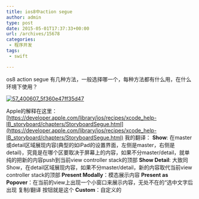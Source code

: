 ```yaml
---
title: ios8中action segue
author: admin
type: post
date: 2015-05-01T17:37:33+00:00
url: /archives/15678
categories:
 - 程序开发
tags:
 - swift

---
```

os8 action segue 有几种方法，一般选择哪一个，每种方法都有什么用，在什么环境下使用？

[![57_400607_5f360e47ff35d47](http://blog.haohtml.com/wp-content/uploads/2015/05/57_400607_5f360e47ff35d47.jpg)][1]

Apple的解释在这里： [https://developer.apple.com/library/ios/recipes/xcode_help-IB_storyboard/chapters/StoryboardSegue.html](https://developer.apple.com/library/ios/recipes/xcode_help-IB_storyboard/chapters/StoryboardSegue.html)
我的翻译：
**Show**: 在master或detail区域展现内容(典型的如iPad的设置界面，左侧是master，右侧是detail)，究竟是在哪个区要取决于屏幕上的内容，如果不分master/detail，就单纯的把新的内容push到当前view controller stack的顶部
**Show Detail**: 大致同Show，在detail区域展现内容，如果不分master/detail，新的内容取代当前view controller stack的顶部
**Present Modally**：模态展示内容
**Present as Popover**：在当前的view上出现一个小窗口来展示内容，无处不在的“选中文字后出现 复制/翻译 按钮就是这个
**Custom**：自定义的

 [1]: http://blog.haohtml.com/wp-content/uploads/2015/05/57_400607_5f360e47ff35d47.jpg